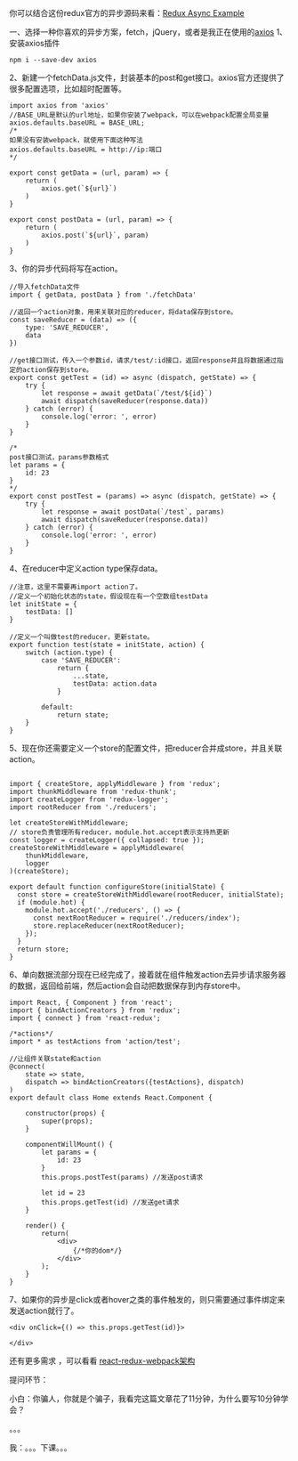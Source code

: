 你可以结合这份redux官方的异步源码来看：[Redux Async Example][1]

一、选择一种你喜欢的异步方案，fetch，jQuery，或者是我正在使用的[axios][2]
1、安装axios插件
```
npm i --save-dev axios
```
2、新建一个fetchData.js文件，封装基本的post和get接口。axios官方还提供了很多配置选项，比如超时配置等。

```
import axios from 'axios'
//BASE_URL是默认的url地址，如果你安装了webpack，可以在webpack配置全局变量
axios.defaults.baseURL = BASE_URL;
/*
如果没有安装webpack，就使用下面这种写法
axios.defaults.baseURL = http://ip:端口
*/

export const getData = (url, param) => {
    return (
        axios.get(`${url}`)
    )
}

export const postData = (url, param) => {
    return (
        axios.post(`${url}`, param)
    )
}
```
3、你的异步代码将写在action。

```
//导入fetchData文件
import { getData, postData } from './fetchData'

//返回一个action对象，用来关联对应的reducer，将data保存到store。
const saveReducer = (data) => ({
    type: 'SAVE_REDUCER',
    data
})

//get接口测试，传入一个参数id，请求/test/:id接口，返回response并且将数据通过指定的action保存到store。
export const getTest = (id) => async (dispatch, getState) => {
    try {
        let response = await getData(`/test/${id}`)
        await dispatch(saveReducer(response.data))
    } catch (error) {
        console.log('error: ', error)
    }
}

/*
post接口测试，params参数格式
let params = {
    id: 23
}
*/
export const postTest = (params) => async (dispatch, getState) => {
    try {
        let response = await postData(`/test`, params)
        await dispatch(saveReducer(response.data))
    } catch (error) {
        console.log('error: ', error)
    }
}
```
4、在reducer中定义action type保存data。

```
//注意，这里不需要再import action了。
//定义一个初始化状态的state，假设现在有一个空数组testData
let initState = {
    testData: []
}

//定义一个叫做test的reducer，更新state。
export function test(state = initState, action) {
    switch (action.type) {
        case 'SAVE_REDUCER':
            return {
                ...state,
                testData: action.data
            }

        default:
            return state;
    }
}
```
5、现在你还需要定义一个store的配置文件，把reducer合并成store，并且关联action。

```

import { createStore, applyMiddleware } from 'redux';
import thunkMiddleware from 'redux-thunk';
import createLogger from 'redux-logger';
import rootReducer from './reducers';

let createStoreWithMiddleware;
// store负责管理所有reducer，module.hot.accept表示支持热更新
const logger = createLogger({ collapsed: true });
createStoreWithMiddleware = applyMiddleware(
    thunkMiddleware,
    logger
)(createStore);

export default function configureStore(initialState) {
  const store = createStoreWithMiddleware(rootReducer, initialState);
  if (module.hot) {
    module.hot.accept('./reducers', () => {
      const nextRootReducer = require('./reducers/index');
      store.replaceReducer(nextRootReducer);
    });
  }
  return store;
}
```
6、单向数据流部分现在已经完成了，接着就在组件触发action去异步请求服务器的数据，返回给前端，然后action会自动把数据保存到内存store中。

```
import React, { Component } from 'react';
import { bindActionCreators } from 'redux';
import { connect } from 'react-redux';

/*actions*/
import * as testActions from 'action/test';

//让组件关联state和action
@connect(
    state => state,
    dispatch => bindActionCreators({testActions}, dispatch)
)
export default class Home extends React.Component {

    constructor(props) {
        super(props);
    }

    componentWillMount() {
        let params = {
            id: 23
        }
        this.props.postTest(params) //发送post请求
        
        let id = 23
        this.props.getTest(id) //发送get请求
    }

    render() {
        return(
            <div>
                {/*你的dom*/}
            </div>
        );
    }
}

```
7、如果你的异步是click或者hover之类的事件触发的，则只需要通过事件绑定来发送action就行了。

```
<div onClick={() => this.props.getTest(id)}>

</div>
```
还有更多需求 ，可以看看 [react-redux-webpack架构][3]

提问环节：

小白：你骗人，你就是个骗子，我看完这篇文章花了11分钟，为什么要写10分钟学会？

。。。

我：。。。下课。。。


  [1]: https://github.com/reactjs/redux/tree/master/examples/async
  [2]: https://www.npmjs.com/package/axios
  [3]: https://github.com/hyy1115/react-redux-webpack2